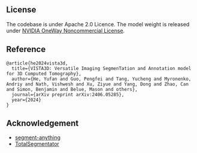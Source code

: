 
## License

The codebase is under Apache 2.0 Licence. The model weight is released under [NVIDIA OneWay Noncommercial License](./NVIDIA%20OneWay%20Noncommercial%20License.txt).

## Reference

```
@article{he2024vista3d,
  title={VISTA3D: Versatile Imaging SegmenTation and Annotation model for 3D Computed Tomography},
  author={He, Yufan and Guo, Pengfei and Tang, Yucheng and Myronenko, Andriy and Nath, Vishwesh and Xu, Ziyue and Yang, Dong and Zhao, Can and Simon, Benjamin and Belue, Mason and others},
  journal={arXiv preprint arXiv:2406.05285},
  year={2024}
}
```

## Acknowledgement
- [segment-anything](https://github.com/facebookresearch/segment-anything)
- [TotalSegmentator](https://github.com/wasserth/TotalSegmentator)
